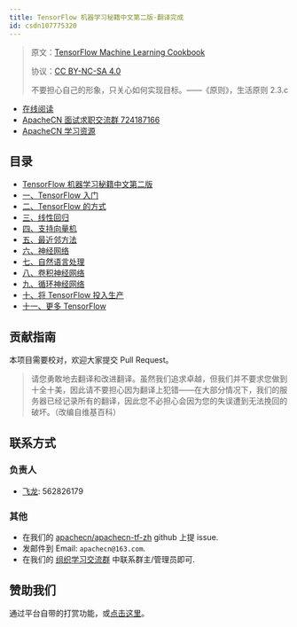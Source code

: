 ```yaml
---
title: TensorFlow 机器学习秘籍中文第二版·翻译完成
id: csdn107775320
---
```


> 原文：[TensorFlow Machine Learning Cookbook](https://b-ok.global/book/3600731/bb0f38)
> 
> 协议：[CC BY-NC-SA 4.0](http://creativecommons.org/licenses/by-nc-sa/4.0/)
> 
> 不要担心自己的形象，只关心如何实现目标。——《原则》，生活原则 2.3.c

*   [在线阅读](https://dl.apachecn.org/)
*   [ApacheCN 面试求职交流群 724187166](https://jq.qq.com/?_wv=1027&k=54ujcL3)
*   [ApacheCN 学习资源](http://www.apachecn.org/)

## 目录

*   [TensorFlow 机器学习秘籍中文第二版](https://github.com/apachecn/apachecn-dl-zh/blob/master/docs/tf-ml-cookbook-2e-zh/README.md)
*   [一、TensorFlow 入门](https://github.com/apachecn/apachecn-dl-zh/blob/master/docs/tf-ml-cookbook-2e-zh/ch01.md)
*   [二、TensorFlow 的方式](https://github.com/apachecn/apachecn-dl-zh/blob/master/docs/tf-ml-cookbook-2e-zh/ch02.md)
*   [三、线性回归](https://github.com/apachecn/apachecn-dl-zh/blob/master/docs/tf-ml-cookbook-2e-zh/ch03.md)
*   [四、支持向量机](https://github.com/apachecn/apachecn-dl-zh/blob/master/docs/tf-ml-cookbook-2e-zh/ch04.md)
*   [五、最近邻方法](https://github.com/apachecn/apachecn-dl-zh/blob/master/docs/tf-ml-cookbook-2e-zh/ch05.md)
*   [六、神经网络](https://github.com/apachecn/apachecn-dl-zh/blob/master/docs/tf-ml-cookbook-2e-zh/ch06.md)
*   [七、自然语言处理](https://github.com/apachecn/apachecn-dl-zh/blob/master/docs/tf-ml-cookbook-2e-zh/ch07.md)
*   [八、卷积神经网络](https://github.com/apachecn/apachecn-dl-zh/blob/master/docs/tf-ml-cookbook-2e-zh/ch08.md)
*   [九、循环神经网络](https://github.com/apachecn/apachecn-dl-zh/blob/master/docs/tf-ml-cookbook-2e-zh/ch09.md)
*   [十、将 TensorFlow 投入生产](https://github.com/apachecn/apachecn-dl-zh/blob/master/docs/tf-ml-cookbook-2e-zh/ch10.md)
*   [十一、更多 TensorFlow](https://github.com/apachecn/apachecn-dl-zh/blob/master/docs/tf-ml-cookbook-2e-zh/ch11.md)

## 贡献指南

本项目需要校对，欢迎大家提交 Pull Request。

> 请您勇敢地去翻译和改进翻译。虽然我们追求卓越，但我们并不要求您做到十全十美，因此请不要担心因为翻译上犯错——在大部分情况下，我们的服务器已经记录所有的翻译，因此您不必担心会因为您的失误遭到无法挽回的破坏。（改编自维基百科）

## 联系方式

### 负责人

*   [飞龙](https://github.com/wizardforcel): 562826179

### 其他

*   在我们的 [apachecn/apachecn-tf-zh](https://github.com/apachecn/apachecn-tf-zh) github 上提 issue.
*   发邮件到 Email: `apachecn@163.com`.
*   在我们的 [组织学习交流群](http://www.apachecn.org/organization/348.html) 中联系群主/管理员即可.

## 赞助我们

通过平台自带的打赏功能，或[点击这里](https://imgconvert.csdnimg.cn/aHR0cDovL2hvbWUuYXBhY2hlY24ub3JnL2ltZy9hYm91dC9kb25hdGUuanBn?x-oss-process=image/format,png)。